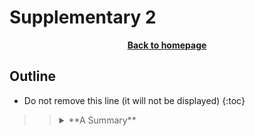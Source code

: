 # Supplementary 2

<p align="center"><b><a href="https://genomicsaotearoa.github.io/Gene_Regulatory_Networks_Simulation_Workshop/">Back to homepage</a></b></p>

## Outline
* Do not remove this line (it will not be displayed)
{:toc}


>><details markdown="block">
>><summary>**A Summary**</summary>
>>
>>These are the details of the summary
>> ```bash
>> cd ~
>> mkdir -p /nesi/project/nesi02659/sismonr_workshop/workingdir/$USER
>> ln -s  /nesi/project/nesi02659/sismonr_workshop/workingdir/$USER ~/sism_2021
>> ```
>></details>

